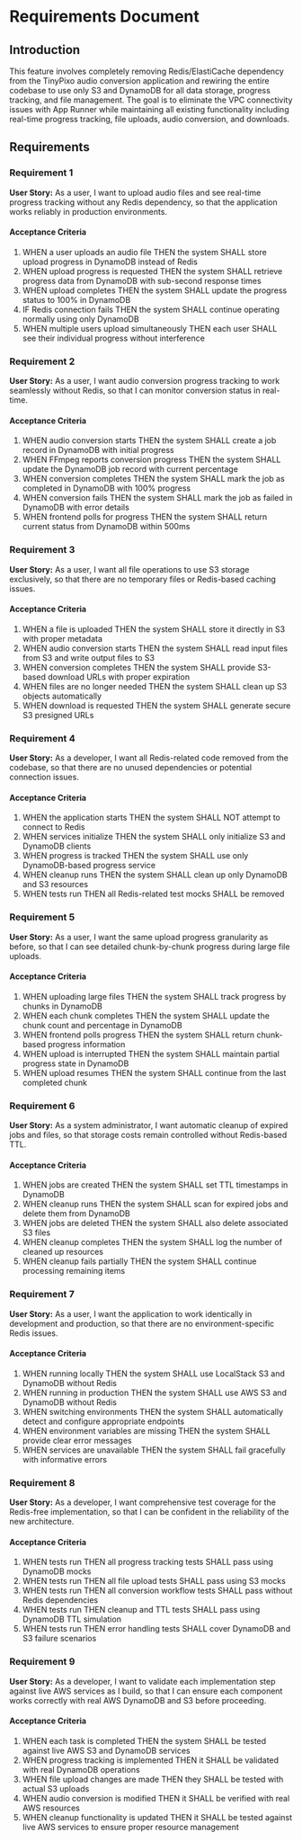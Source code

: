 # Requirements Document

## Introduction

This feature involves completely removing Redis/ElastiCache dependency from the TinyPixo audio conversion application and rewiring the entire codebase to use only S3 and DynamoDB for all data storage, progress tracking, and file management. The goal is to eliminate the VPC connectivity issues with App Runner while maintaining all existing functionality including real-time progress tracking, file uploads, audio conversion, and downloads.

## Requirements

### Requirement 1

**User Story:** As a user, I want to upload audio files and see real-time progress tracking without any Redis dependency, so that the application works reliably in production environments.

#### Acceptance Criteria

1. WHEN a user uploads an audio file THEN the system SHALL store upload progress in DynamoDB instead of Redis
2. WHEN upload progress is requested THEN the system SHALL retrieve progress data from DynamoDB with sub-second response times
3. WHEN upload completes THEN the system SHALL update the progress status to 100% in DynamoDB
4. IF Redis connection fails THEN the system SHALL continue operating normally using only DynamoDB
5. WHEN multiple users upload simultaneously THEN each user SHALL see their individual progress without interference

### Requirement 2

**User Story:** As a user, I want audio conversion progress tracking to work seamlessly without Redis, so that I can monitor conversion status in real-time.

#### Acceptance Criteria

1. WHEN audio conversion starts THEN the system SHALL create a job record in DynamoDB with initial progress
2. WHEN FFmpeg reports conversion progress THEN the system SHALL update the DynamoDB job record with current percentage
3. WHEN conversion completes THEN the system SHALL mark the job as completed in DynamoDB with 100% progress
4. WHEN conversion fails THEN the system SHALL mark the job as failed in DynamoDB with error details
5. WHEN frontend polls for progress THEN the system SHALL return current status from DynamoDB within 500ms

### Requirement 3

**User Story:** As a user, I want all file operations to use S3 storage exclusively, so that there are no temporary files or Redis-based caching issues.

#### Acceptance Criteria

1. WHEN a file is uploaded THEN the system SHALL store it directly in S3 with proper metadata
2. WHEN audio conversion starts THEN the system SHALL read input files from S3 and write output files to S3
3. WHEN conversion completes THEN the system SHALL provide S3-based download URLs with proper expiration
4. WHEN files are no longer needed THEN the system SHALL clean up S3 objects automatically
5. WHEN download is requested THEN the system SHALL generate secure S3 presigned URLs

### Requirement 4

**User Story:** As a developer, I want all Redis-related code removed from the codebase, so that there are no unused dependencies or potential connection issues.

#### Acceptance Criteria

1. WHEN the application starts THEN the system SHALL NOT attempt to connect to Redis
2. WHEN services initialize THEN the system SHALL only initialize S3 and DynamoDB clients
3. WHEN progress is tracked THEN the system SHALL use only DynamoDB-based progress service
4. WHEN cleanup runs THEN the system SHALL clean up only DynamoDB and S3 resources
5. WHEN tests run THEN all Redis-related test mocks SHALL be removed

### Requirement 5

**User Story:** As a user, I want the same upload progress granularity as before, so that I can see detailed chunk-by-chunk progress during large file uploads.

#### Acceptance Criteria

1. WHEN uploading large files THEN the system SHALL track progress by chunks in DynamoDB
2. WHEN each chunk completes THEN the system SHALL update the chunk count and percentage in DynamoDB
3. WHEN frontend polls progress THEN the system SHALL return chunk-based progress information
4. WHEN upload is interrupted THEN the system SHALL maintain partial progress state in DynamoDB
5. WHEN upload resumes THEN the system SHALL continue from the last completed chunk

### Requirement 6

**User Story:** As a system administrator, I want automatic cleanup of expired jobs and files, so that storage costs remain controlled without Redis-based TTL.

#### Acceptance Criteria

1. WHEN jobs are created THEN the system SHALL set TTL timestamps in DynamoDB
2. WHEN cleanup runs THEN the system SHALL scan for expired jobs and delete them from DynamoDB
3. WHEN jobs are deleted THEN the system SHALL also delete associated S3 files
4. WHEN cleanup completes THEN the system SHALL log the number of cleaned up resources
5. WHEN cleanup fails partially THEN the system SHALL continue processing remaining items

### Requirement 7

**User Story:** As a user, I want the application to work identically in development and production, so that there are no environment-specific Redis issues.

#### Acceptance Criteria

1. WHEN running locally THEN the system SHALL use LocalStack S3 and DynamoDB without Redis
2. WHEN running in production THEN the system SHALL use AWS S3 and DynamoDB without Redis
3. WHEN switching environments THEN the system SHALL automatically detect and configure appropriate endpoints
4. WHEN environment variables are missing THEN the system SHALL provide clear error messages
5. WHEN services are unavailable THEN the system SHALL fail gracefully with informative errors

### Requirement 8

**User Story:** As a developer, I want comprehensive test coverage for the Redis-free implementation, so that I can be confident in the reliability of the new architecture.

#### Acceptance Criteria

1. WHEN tests run THEN all progress tracking tests SHALL pass using DynamoDB mocks
2. WHEN tests run THEN all file upload tests SHALL pass using S3 mocks
3. WHEN tests run THEN all conversion workflow tests SHALL pass without Redis dependencies
4. WHEN tests run THEN cleanup and TTL tests SHALL pass using DynamoDB TTL simulation
5. WHEN tests run THEN error handling tests SHALL cover DynamoDB and S3 failure scenarios

### Requirement 9

**User Story:** As a developer, I want to validate each implementation step against live AWS services as I build, so that I can ensure each component works correctly with real AWS DynamoDB and S3 before proceeding.

#### Acceptance Criteria

1. WHEN each task is completed THEN the system SHALL be tested against live AWS S3 and DynamoDB services
2. WHEN progress tracking is implemented THEN it SHALL be validated with real DynamoDB operations
3. WHEN file upload changes are made THEN they SHALL be tested with actual S3 uploads
4. WHEN audio conversion is modified THEN it SHALL be verified with real AWS resources
5. WHEN cleanup functionality is updated THEN it SHALL be tested against live AWS services to ensure proper resource management
